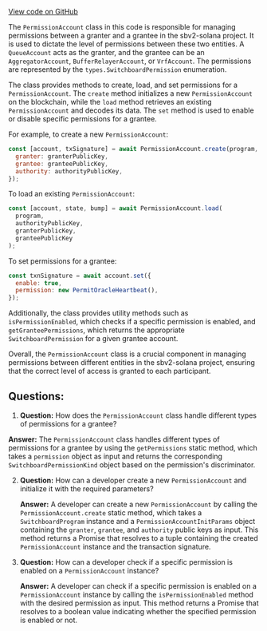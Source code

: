 [View code on GitHub](https://github.com/switchboard-xyz/sbv2-solana/blob/master/javascript/solana.js/src/accounts/permissionAccount.ts)

The `PermissionAccount` class in this code is responsible for managing permissions between a granter and a grantee in the sbv2-solana project. It is used to dictate the level of permissions between these two entities. A `QueueAccount` acts as the granter, and the grantee can be an `AggregatorAccount`, `BufferRelayerAccount`, or `VrfAccount`. The permissions are represented by the `types.SwitchboardPermission` enumeration.

The class provides methods to create, load, and set permissions for a `PermissionAccount`. The `create` method initializes a new `PermissionAccount` on the blockchain, while the `load` method retrieves an existing `PermissionAccount` and decodes its data. The `set` method is used to enable or disable specific permissions for a grantee.

For example, to create a new `PermissionAccount`:

```javascript
const [account, txSignature] = await PermissionAccount.create(program, {
  granter: granterPublicKey,
  grantee: granteePublicKey,
  authority: authorityPublicKey,
});
```

To load an existing `PermissionAccount`:

```javascript
const [account, state, bump] = await PermissionAccount.load(
  program,
  authorityPublicKey,
  granterPublicKey,
  granteePublicKey
);
```

To set permissions for a grantee:

```javascript
const txnSignature = await account.set({
  enable: true,
  permission: new PermitOracleHeartbeat(),
});
```

Additionally, the class provides utility methods such as `isPermissionEnabled`, which checks if a specific permission is enabled, and `getGranteePermissions`, which returns the appropriate `SwitchboardPermission` for a given grantee account.

Overall, the `PermissionAccount` class is a crucial component in managing permissions between different entities in the sbv2-solana project, ensuring that the correct level of access is granted to each participant.
## Questions: 
 1. **Question:** How does the `PermissionAccount` class handle different types of permissions for a grantee?

   **Answer:** The `PermissionAccount` class handles different types of permissions for a grantee by using the `getPermissions` static method, which takes a `permission` object as input and returns the corresponding `SwitchboardPermissionKind` object based on the permission's discriminator.

2. **Question:** How can a developer create a new `PermissionAccount` and initialize it with the required parameters?

   **Answer:** A developer can create a new `PermissionAccount` by calling the `PermissionAccount.create` static method, which takes a `SwitchboardProgram` instance and a `PermissionAccountInitParams` object containing the `granter`, `grantee`, and `authority` public keys as input. This method returns a Promise that resolves to a tuple containing the created `PermissionAccount` instance and the transaction signature.

3. **Question:** How can a developer check if a specific permission is enabled on a `PermissionAccount` instance?

   **Answer:** A developer can check if a specific permission is enabled on a `PermissionAccount` instance by calling the `isPermissionEnabled` method with the desired permission as input. This method returns a Promise that resolves to a boolean value indicating whether the specified permission is enabled or not.